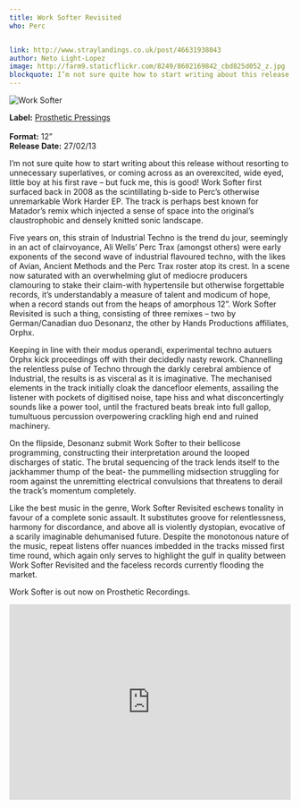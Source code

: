 ```yaml
---
title: Work Softer Revisited
who: Perc


link: http://www.straylandings.co.uk/post/46631938043
author: Neto Light-Lopez
image: http://farm9.staticflickr.com/8249/8602169842_cbd825d052_z.jpg
blockquote: I’m not sure quite how to start writing about this release without resorting to unnecessary superlatives, or coming across as an overexcited, wide eyed, little boy at his first rave – but fuck me, this is good! Work Softer first surfaced back in 2008 as the scintillating b-side to Perc’s otherwise unremarkable Work Harder EP.
---
```


![Work Softer](http://farm9.staticflickr.com/8254/8602184216_9231cd8fb6_t.jpg)

**Label:** [Prosthetic Pressings](http://www.prostheticpressings.com/)  
<br>**Format:** 12”
<br>**Release Date:** 27/02/13

I’m not sure quite how to start writing about this release without resorting to unnecessary superlatives, or coming across as an overexcited, wide eyed, little boy at his first rave – but fuck me, this is good! Work Softer first surfaced back in 2008 as the scintillating b-side to Perc’s otherwise unremarkable Work Harder EP. The track is perhaps best known for Matador’s remix which injected a sense of space into the original’s claustrophobic and densely knitted sonic landscape. 

Five years on, this strain of Industrial Techno is the trend du jour, seemingly in an act of clairvoyance, Ali Wells’ Perc Trax (amongst others) were early exponents of the second wave of industrial flavoured techno, with the likes of Avian, Ancient Methods and the Perc Trax roster atop its crest. In a scene now saturated with an overwhelming glut of mediocre producers clamouring to stake their claim-with hypertensile but otherwise forgettable records, it’s understandably a measure of talent and modicum of hope, when a record stands out from the heaps of amorphous 12”. Work Softer Revisited is such a thing, consisting of three remixes – two by German/Canadian duo Desonanz, the other by Hands Productions affiliates, Orphx.

Keeping in line with their modus operandi, experimental techno autuers Orphx kick proceedings off with their decidedly nasty rework. Channelling the relentless pulse of Techno through the darkly cerebral ambience of Industrial, the results is as visceral as it is imaginative. The mechanised elements in the track initially cloak the dancefloor elements, assailing the listener with pockets of digitised noise, tape hiss and what disconcertingly sounds like a power tool, until the fractured beats break into full gallop, tumultuous percussion overpowering crackling high end and ruined machinery. 

On the flipside, Desonanz submit Work Softer to their bellicose programming, constructing their interpretation around the looped discharges of static. The brutal sequencing of the track lends itself to the jackhammer thump of the beat- the pummelling midsection struggling for room against the unremitting electrical convulsions that threatens to derail the track’s momentum completely.

Like the best music in the genre, Work Softer Revisited eschews tonality in favour of a complete sonic assault. It substitutes groove for relentlessness, harmony for discordance, and above all is violently dystopian, evocative of a scarily imaginable dehumanised future. Despite the monotonous nature of the music, repeat listens offer nuances imbedded in the tracks missed first time round, which again only serves to highlight the gulf in quality between Work Softer Revisited and the faceless records currently flooding the market.

Work Softer is out now on Prosthetic Recordings.

<iframe frameborder="no" height="350" scrolling="no" src="https://w.soundcloud.com/player/?url=http%3A%2F%2Fapi.soundcloud.com%2Fplaylists%2F3758630" width="100%"></iframe>